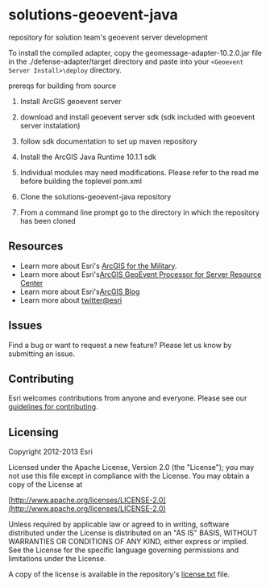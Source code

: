 solutions-geoevent-java 
====================

repository for solution team's geoevent server development

To install the compiled adapter, copy the geomessage-adapter-10.2.0.jar file in the ./defense-adapter/target directory and paste into your ``<Geoevent Server Install>\deploy`` directory.

prereqs for building from source
1. Install ArcGIS geoevent server

2. download and install geoevent server sdk (sdk included with geoevent server instalation)

3. follow sdk documentation to set up maven repository
 
4. Install the ArcGIS Java Runtime 10.1.1 sdk

5. Individual modules may need modifications.  Please refer to the read me before building the toplevel pom.xml
 
6. Clone the solutions-geoevent-java repository

7. From a command line prompt go to the directory in which the repository has been cloned


## Resources

* Learn more about Esri's [ArcGIS for the Military](http://solutions.arcgis.com/military/).
* Learn more about Esri's[ArcGIS GeoEvent Processor for Server Resource Center](http://pro.arcgis.com/share/geoevent-processor/)
* Learn more about Esri's[ArcGIS Blog](http://blogs.esri.com/esri/arcgis/)
* Learn more about [twitter@esri](http://twitter.com/esri)

## Issues

Find a bug or want to request a new feature?  Please let us know by submitting an issue.

## Contributing

Esri welcomes contributions from anyone and everyone. Please see our [guidelines for contributing](https://github.com/esri/contributing).

## Licensing

Copyright 2012-2013 Esri

Licensed under the Apache License, Version 2.0 (the "License");
you may not use this file except in compliance with the License.
You may obtain a copy of the License at

   [http://www.apache.org/licenses/LICENSE-2.0](http://www.apache.org/licenses/LICENSE-2.0)

Unless required by applicable law or agreed to in writing, software
distributed under the License is distributed on an "AS IS" BASIS,
WITHOUT WARRANTIES OR CONDITIONS OF ANY KIND, either express or implied.
See the License for the specific language governing permissions and
limitations under the License.

A copy of the license is available in the repository's
[license.txt](license.txt) file.

